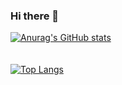 ### Hi there 👋

[![Anurag's GitHub stats](https://github-readme-stats.vercel.app/api?username=pmutshipayi&show_icons=true&theme=merko&count_private=true)](https://github.com/anuraghazra/github-readme-stats)
<br />
<br />
<br />
[![Top Langs](https://github-readme-stats.vercel.app/api/top-langs/?username=pmutshipayi)](https://github.com/anuraghazra/github-readme-stats)

<!--
**pmutshipayi/pmutshipayi** is a ✨ _special_ ✨ repository because its `README.md` (this file) appears on your GitHub profile.

Here are some ideas to get you started:

- 🔭 I’m currently working on ...
- 🌱 I’m currently learning ...
- 👯 I’m looking to collaborate on ...
- 🤔 I’m looking for help with ...
- 💬 Ask me about ...
- 📫 How to reach me: ...
- 😄 Pronouns: ...
- ⚡ Fun fact: ...
-->
